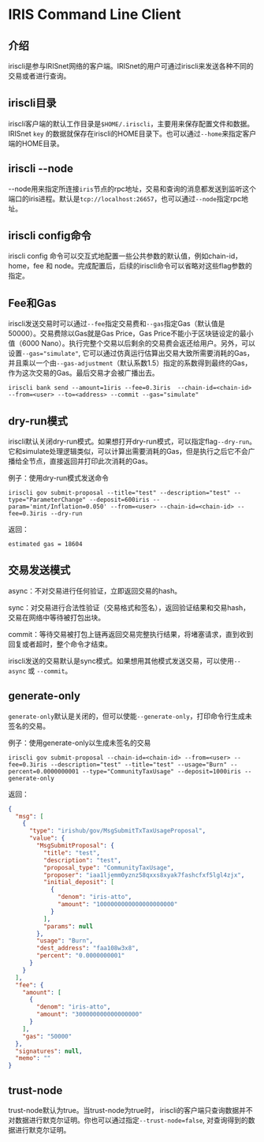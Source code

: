# IRIS Command Line Client

## 介绍

iriscli是参与IRISnet网络的客户端。IRISnet的用户可通过iriscli来发送各种不同的交易或者进行查询。

## iriscli目录

iriscli客户端的默认工作目录是`$HOME/.iriscli`，主要用来保存配置文件和数据。 IRISnet `key` 的数据就保存在iriscli的HOME目录下。也可以通过`--home`来指定客户端的HOME目录。

## iriscli --node

--node用来指定所连接`iris`节点的rpc地址，交易和查询的消息都发送到监听这个端口的iris进程。默认是`tcp://localhost:26657`，也可以通过`--node`指定rpc地址。

## iriscli config命令

iriscli config 命令可以交互式地配置一些公共参数的默认值，例如chain-id，home，fee 和 node。完成配置后，后续的iriscli命令可以省略对这些flag参数的指定。

## Fee和Gas

iriscli发送交易时可以通过`--fee`指定交易费和`--gas`指定Gas（默认值是50000）。交易费除以Gas就是Gas Price，Gas Price不能小于区块链设定的最小值（6000 Nano）。执行完整个交易以后剩余的交易费会返还给用户。另外，可以设置`--gas="simulate"`, 它可以通过仿真运行估算出交易大致所需要消耗的Gas，并且乘以一个由`--gas-adjustment`（默认系数1.5）指定的系数得到最终的Gas，作为这次交易的Gas。最后交易才会被广播出去。

```
iriscli bank send --amount=1iris --fee=0.3iris  --chain-id=<chain-id> --from=<user> --to=<address> --commit --gas="simulate"
```

## dry-run模式

iriscli默认关闭dry-run模式。如果想打开dry-run模式，可以指定flag`--dry-run`。它和simulate处理逻辑类似，可以计算出需要消耗的Gas，但是执行之后它不会广播给全节点，直接返回并打印此次消耗的Gas。

例子：使用dry-run模式发送命令

```
iriscli gov submit-proposal --title="test" --description="test" --type="ParameterChange" --deposit=600iris --param='mint/Inflation=0.050' --from=<user> --chain-id=<chain-id> --fee=0.3iris --dry-run
```

返回：

```
estimated gas = 18604
```

## 交易发送模式

async：不对交易进行任何验证，立即返回交易的hash。

sync：对交易进行合法性验证（交易格式和签名），返回验证结果和交易hash，交易在网络中等待被打包出块。

commit：等待交易被打包上链再返回交易完整执行结果，将堵塞请求，直到收到回复或者超时，整个命令才结束。

iriscli发送的交易默认是sync模式。如果想用其他模式发送交易，可以使用`--async` 或 `--commit`。

## generate-only

`generate-only`默认是关闭的，但可以使能`--generate-only`，打印命令行生成未签名的交易。

例子：使用generate-only以生成未签名的交易

```
iriscli gov submit-proposal --chain-id=<chain-id> --from=<user> --fee=0.3iris --description="test" --title="test" --usage="Burn" --percent=0.0000000001 --type="CommunityTaxUsage" --deposit=1000iris --generate-only
```

返回：

```json
{
  "msg": [
    {
      "type": "irishub/gov/MsgSubmitTxTaxUsageProposal",
      "value": {
        "MsgSubmitProposal": {
          "title": "test",
          "description": "test",
          "proposal_type": "CommunityTaxUsage",
          "proposer": "iaa1ljemm0yznz58qxxs8xyak7fashcfxf5lgl4zjx",
          "initial_deposit": [
            {
              "denom": "iris-atto",
              "amount": "1000000000000000000000"
            }
          ],
          "params": null
        },
        "usage": "Burn",
        "dest_address": "faa108w3x8",
        "percent": "0.0000000001"
      }
    }
  ],
  "fee": {
    "amount": [
      {
        "denom": "iris-atto",
        "amount": "300000000000000000"
      }
    ],
    "gas": "50000"
  },
  "signatures": null,
  "memo": ""
}
```

## trust-node

trust-node默认为true。当trust-node为true时， iriscli的客户端只查询数据并不对数据进行默克尔证明。你也可以通过指定`--trust-node=false`, 对查询得到的数据进行默克尔证明。
